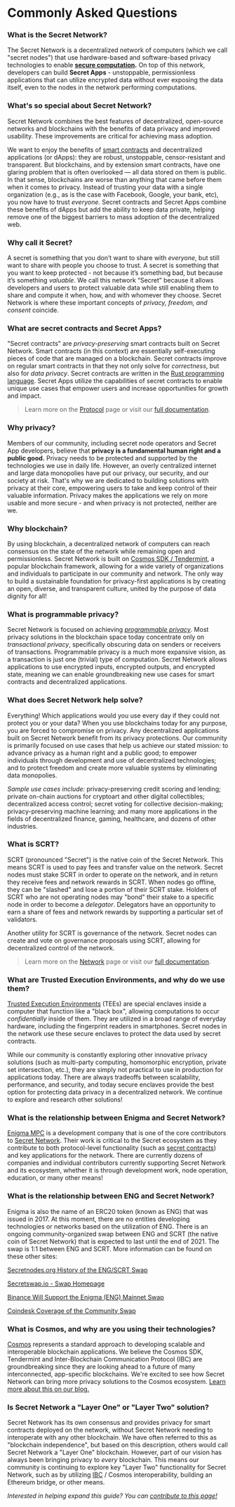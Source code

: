 # Commonly Asked Questions

### What is the Secret Network?
The Secret Network is a decentralized network of computers (which we call "secret nodes") that use hardware-based and software-based privacy technologies to enable **[secure computation](/questions.html#what-is-computational-privacy).** On top of this network, developers can build **Secret Apps** - unstoppable, permissionless applications that can utilize encrypted data without ever exposing the data itself, even to the nodes in the network performing computations.

### What's so special about Secret Network?
Secret Network combines the best features of decentralized, open-source networks and blockchains with the benefits of data privacy and improved usability. These improvements are critical for achieving mass adoption.

We want to enjoy the benefits of [smart contracts](https://en.wikipedia.org/wiki/Smart_contract) and decentralized applications (or dApps): they are robust, unstoppable, censor-resistant and transparent. But blockchains, and by extension smart contracts, have one glaring problem that is often overlooked — all data stored on them is public. In that sense, blockchains are worse than anything that came before them when it comes to privacy. Instead of trusting your data with a single organization (e.g., as is the case with Facebook, Google, your bank, etc), you now have to trust *everyone.* Secret contracts and Secret Apps combine these benefits of dApps but add the ability to keep data private, helping remove one of the biggest barriers to mass adoption of the decentralized web. 

### Why call it Secret?
A secret is something that you don’t want to share with *everyone*, but still want to share with people you choose to trust. A secret is something that you want to keep protected - not because it’s something bad, but because it’s something *valuable*. We call this network “Secret” because it allows developers and users to protect valuable data while still enabling them to share and compute it when, how, and with whomever they choose. Secret Network is where these important concepts of *privacy, freedom, and consent* coincide.

### What are secret contracts and Secret Apps?
"Secret contracts" are _privacy-preserving_ smart contracts built on Secret Network. Smart contracts (in this context) are essentially self-executing pieces of code that are managed on a blockchain. Secret contracts improve on regular smart contracts in that they not only solve for _correctness_, but also for _data privacy_. Secret contracts are written in the [Rust programming language](https://www.rust-lang.org). Secret Apps utilize the capabilities of secret contracts to enable unique use cases that empower users and increase opportunities for growth and impact.

>Learn more on the [Protocol](/protocol.html) page or visit our [full documentation](https://build.scrt.network).

### Why privacy?
Members of our community, including secret node operators and Secret App developers, believe that **privacy is a fundamental human right and a public good.** Privacy needs to be protected and supported by the technologies we use in daily life. However,  an overly centralized internet and large data monopolies have put our privacy, our security, and our society at risk. That's why we are dedicated to building solutions with privacy at their core, empowering users to take and keep control of their valuable information. Privacy makes the applications we rely on more usable and more secure - and when privacy is not protected, neither are we.

### Why blockchain?
By using blockchain, a decentralized network of computers can reach consensus on the state of the network while remaining open and permissionless. Secret Network is built on [Cosmos SDK / Tendermint](https://tendermint.com/sdk), a popular blockchain framework, allowing for a wide variety of organizations and individuals to participate in our community and network. The only way to build a sustainable foundation for privacy-first applications is by creating an open, diverse, and transparent culture, united by the purpose of data dignity for all!

### What is programmable privacy?
Secret Network is focused on achieving _[programmable privacy](https://blog.scrt.network/programmable-privacy/)_. Most privacy solutions in the blockchain space today concentrate only on _transactional privacy_, specifically obscuring data on senders or receivers of transactions. Programmable privacy is a much more expansive vision, as a transaction is just one (trivial) type of computation. Secret Network allows applications to use encrypted inputs, encrypted outputs, and encrypted state, meaning we can enable groundbreaking new use cases for smart contracts and decentralized applications.

### What does Secret Network help solve?
Everything! Which applications would you use every day if they could not protect you or your data? When you use blockchains today for any purpose, you are forced to compromise on privacy. Any decentralized applications built on Secret Network benefit from its privacy protections. Our community is primarily focused on use cases that help us achieve our stated mission: to advance privacy as a human right and a public good; to empower individuals through development and use of decentralized technologies; and to protect freedom and create more valuable systems by eliminating data monopolies.

*Sample use cases include:* privacy-preserving credit scoring and lending; private on-chain auctions for cryptoart and other digital collectibles; decentralized access control; secret voting for collective decision-making; privacy-preserving machine learning; and many more applications in the fields of decentralized finance, gaming, healthcare, and dozens of other industries.

### What is SCRT?
SCRT (pronounced "Secret") is the native coin of the Secret Network. This means SCRT is used to pay fees and transfer value on the network. Secret nodes must stake SCRT in order to operate on the network, and in return they receive fees and network rewards in SCRT. When nodes go offline, they can be "slashed" and lose a portion of their SCRT stake. Holders of SCRT who are not operating nodes may "bond" their stake to a specific node in order to become a _delegator_. Delegators have an opportunity to earn a share of fees and network rewards by supporting a particular set of validators.

Another utility for SCRT is governance of the network. Secret nodes can create and vote on governance proposals using SCRT, allowing for decentralized control of the network.

>Learn more on the [Network](/network.html) page or visit our [full documentation](https://build.scrt.network/validators-and-full-nodes/secret-nodes.html).

### What are Trusted Execution Environments, and why do we use them?
[Trusted Execution Environments](https://en.wikipedia.org/wiki/Trusted_execution_environment) (TEEs) are special enclaves inside a computer that function like a "black box", allowing computations to occur _confidentially_ inside of them. They are utilized in a broad range of everyday hardware, including the fingerprint readers in smartphones. Secret nodes in the network use these secure enclaves to protect the data used by secret contracts.

While our community is constantly exploring other innovative privacy solutions (such as multi-party computing, homomorphic encryption, private set intersection, etc.), they are simply not practical to use in production for applications today. There are always tradeoffs between scalability, performance, and security, and today secure enclaves provide the best option for protecting data privacy in a decentralized network. We continue to explore and research other solutions!

### What is the relationship between Enigma and Secret Network?
[Enigma MPC](https://www.enigma.co) is a development company that is one of the core contributors to [Secret Network](https://scrt.network). Their work is critical to the Secret ecosystem as they contribute to both protocol-level functionality (such as [secret contracts](https://blog.scrt.network/secret-contracts-update-milestone-3-of-3-is-complete/)) and key applications for the network. There are currently dozens of companies and individual contributors currently supporting Secret Network and its ecosystem, whether it is through development work, node operation, education, or many other means!

### What is the relationship between ENG and Secret Network?
Enigma is also the name of an ERC20 token (known as ENG) that was issued in 2017. At this moment, there are no entities developing technologies or networks based on the utilization of ENG. There is an ongoing community-organized swap between ENG and SCRT (the native coin of Secret Network) that is expected to last until the end of 2021. The swap is 1:1 between ENG and SCRT. More information can be found on these other sites:

[Secretnodes.org History of the ENG/SCRT Swap](https://secretnodes.org/#/ss)

[Secretswap.io - Swap Homepage](https://secretswap.io)

[Binance Will Support the Enigma (ENG) Mainnet Swap](https://www.binance.com/en/support/articles/08082b3cbb874a23bd0b21aedae24852)

[Coindesk Coverage of the Community Swap](https://www.coindesk.com/community-behind-privacy-focused-smart-contract-forges-ahead-after-settlement)

### What is Cosmos, and why are you using their technologies?
[Cosmos](https://cosmos.network/) represents a standard approach to developing scalable and interoperable blockchain applications. We believe the Cosmos SDK, Tendermint and Inter-Blockchain Communication Protocol (IBC) are groundbreaking since they are looking ahead to a future of many interconnected, app-specific blockchains. We're excited to see how Secret Network can bring more privacy solutions to the Cosmos ecosystem. [Learn more about this on our blog.](https://blog.scrt.network/secret-hub/)

### Is Secret Network a "Layer One" or "Layer Two" solution?
Secret Network has its own consensus and provides privacy for smart contracts deployed on the network, without Secret Network needing to interoperate with any other blockchain. We have often referred to this as "blockchain independence", but based on this description, others would call Secret Network a "Layer One" blockchain. However, part of our vision has always been bringing privacy to *every* blockchain. This means our community is continuing to explore key "Layer Two" functionality for Secret Network, such as by utilizing [IBC](https://cosmos.network/ibc) / Cosmos interoperability, building an Ethereum bridge, or other means.

*Interested in helping expand this guide? You can [contribute to this page!](https://github.com/SecretFoundation/SecretWiki)*
